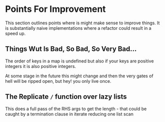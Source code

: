 # Points For Improvement

This section outlines points where is might make sense to improve things. It is substantially naive implementations where a refactor could result in a speed up.

## Things Wut Is Bad, So Bad, So Very Bad...

The order of keys in a map is undefined but also if your keys are positive integers it is also positive integers.

At some stage in the future this might change and then the very gates of hell will be ripped open, but hey! you only live once.

## The Replicate `/` function over lazy lists

This does a full pass of the RHS args to get the length - that could be caught by a termination clause in iterate reducing one list scan